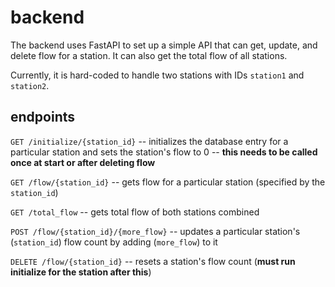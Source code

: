 # backend

The backend uses FastAPI to set up a simple API that can get, update, and delete flow for a station. It can also get the total flow of all stations.

Currently, it is hard-coded to handle two stations with IDs `station1` and `station2`.

## endpoints

`GET /initialize/{station_id}` -- initializes the database entry for a particular station and sets the station's flow to 0 -- **this needs to be called once at start or after deleting flow**

`GET /flow/{station_id}` -- gets flow for a particular station (specified by the `station_id`)

`GET /total_flow` -- gets total flow of both stations combined

`POST /flow/{station_id}/{more_flow}` -- updates a particular station's (`station_id`) flow count by adding (`more_flow`) to it

`DELETE /flow/{station_id}` -- resets a station's flow count (**must run initialize for the station after this**)